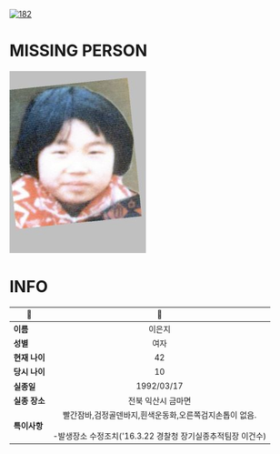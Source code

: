 [![182](https://img.shields.io/badge/%EC%8B%A4%EC%A2%85%EC%8B%A0%EA%B3%A0%EB%8A%94%20%EA%B5%AD%EB%B2%88%EC%97%86%EC%9D%B4-182-blue)](http://safe182.go.kr/index.do)

# MISSING PERSON

<img src="./missing_person.jpg">

# INFO

|🔑|💎|
|--|:--:|
|**이름**|이은지|
|**성별**|여자|
|**현재 나이**|42|
|**당시 나이**|10|
|**실종일**|1992/03/17|
|**실종 장소**|전북 익산시 금마면 |
|**특이사항**|빨간잠바,검정골덴바지,흰색운동화,오른쪽검지손톱이 없음.</br></br>-발생장소 수정조치('16.3.22 경찰청 장기실종추적팀장 이건수)|
